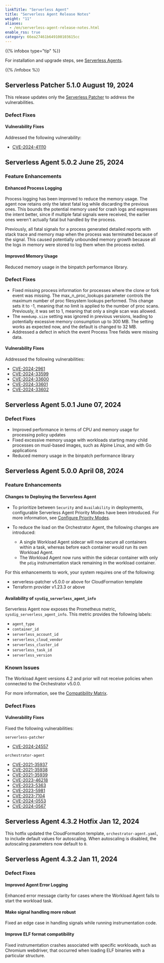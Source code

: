 ```yaml
---
linkTitle: "Serverless Agent"
title: "Serverless Agent Release Notes"
weight: "11"
aliases:
  - /en/serverless-agent-release-notes.html
enable_rss: true
category: 66ea27461b649100103615cc
---
```


{{% infobox type="tip" %}}

For installation and upgrade steps, see [Serverless Agents](/en/install-serverless-secure).

{{% /infobox %}}

## Serverless Patcher 5.1.0 August 19, 2024

This release updates only the [Serverless Patcher](/en/install-ecs-serverless-patcher) to address the vulnerabilities.

### Defect Fixes

#### Vulnerability Fixes

Addressed the following vulnerability:

- [CVE-2024-41110](https://nvd.nist.gov/vuln/detail/CVE-2024-41110)

## Serverless Agent 5.0.2 June 25, 2024

### Feature Enhancements

#### Enhanced Process Logging

Process logging has been improved to reduce the memory usage. The agent now retains only the latest fatal log while discarding the previous ones. This bounds the potential memory used for crash logs and expresses the intent better, since if multiple fatal signals were received, the earlier ones weren't actually fatal but handled by the process.

Previously, all fatal signals for a process generated detailed reports with stack trace and memory map when the process was terminated because of the signal. This caused potentially unbounded memory growth because all the logs in memory were stored to log them when the process exited.

#### Improved Memory Usage

Reduced memory usage in the binpatch performance library.

### Defect Fixes

- Fixed missing process information for processes where the clone or fork event was missing. The max_n_proc_lookups parameter controls the maximum number of proc filesystem lookups performed. This change sets it to -1, meaning that no limit is applied to the number of proc scans. Previously, it was set to 1, meaning that only a single scan was allowed.
- The `memdump.size` setting was ignored in previous versions, leading to potentially excessive memory consumption up to 300 MB. The setting works as expected now, and the default is changed to 32 MB.
- Addressed a defect in which the event Process Tree fields were missing data.

#### Vulnerability Fixes

Addressed the following vulnerabilities:

- [CVE-2024-2961](https://nvd.nist.gov/vuln/detail/CVE-2024-2961)
- [CVE-2024-33599](https://nvd.nist.gov/vuln/detail/CVE-2024-33599)
- [CVE-2024-33600](https://nvd.nist.gov/vuln/detail/CVE-2024-33600)
- [CVE-2024-33601](https://nvd.nist.gov/vuln/detail/CVE-2024-33601)
- [CVE-2024-33602](https://nvd.nist.gov/vuln/detail/CVE-2024-33602)

## Serverless Agent 5.0.1 June 07, 2024

### Defect Fixes

- Improved performance in terms of CPU and memory usage for processing policy updates
- Fixed excessive memory usage with workloads starting many child processes on musl-based images, such as Alpine Linux, and with Go applications
- Reduced memory usage in the binpatch performance library

## Serverless Agent 5.0.0 April 08, 2024

### Feature Enhancements

#### Changes to Deploying the Serverless Agent

- To prioritize between `Security` and `Availability` in deployments, configurable Serverless Agent Priority Modes have been introduced. For more information, see [Configure Priority Modes](/en/configure-priority-modes).

- To reduce the load on the Orchestrator Agent, the following changes are introduced:
  
  - A single Workload Agent sidecar will now secure all containers within a task, whereas before each container would run its own Workload Agent.
  - The Workload Agent now runs within the sidecar container with only the `pdig` instrumentation stack remaining in the workload container.

For this enhancements to work, your system requires one of the following:

- serverless-patcher v5.0.0 or above for CloudFormation template
- Terraform provider v1.23.3 or above

#### Availability of `sysdig_serverless_agent_info`

Serverless Agent now exposes the Prometheus metric, `sysdig_serverless_agent_info`. This metric provides the following labels:

- `agent_type`
- `container_id`
- `serverless_account_id`
- `serverless_cloud_vendor`
- `serverless_cluster_id`
- `serverless_task_id`
- `serverless_version`

### Known Issues

The Workload Agent versions 4.2 and prior will not receive policies when connected to the Orchestrator v5.0.0.

For more information, see the [Compatibility Matrix](/en/install-ecs-fargate-secure/#compatibility-matrix).

### Defect Fixes

#### Vulnerability Fixes

Fixed the following vulnerabilities:

`serverless-patcher`

- [CVE-2024-24557](https://nvd.nist.gov/vuln/detail/CVE-2024-24557)

`orchestrator-agent`

- [CVE-2021-35937](https://nvd.nist.gov/vuln/detail/CVE-2021-35937)
- [CVE-2021-35938](https://nvd.nist.gov/vuln/detail/CVE-2021-35938)
- [CVE-2021-35939](https://nvd.nist.gov/vuln/detail/CVE-2021-35939)
- [CVE-2023-46218](https://nvd.nist.gov/vuln/detail/CVE-2023-46218)
- [CVE-2023-5363](https://nvd.nist.gov/vuln/detail/CVE-2023-5363)
- [CVE-2023-5981](https://nvd.nist.gov/vuln/detail/CVE-2023-5981)
- [CVE-2023-7104](https://nvd.nist.gov/vuln/detail/CVE-2023-7104)
- [CVE-2024-0553](https://nvd.nist.gov/vuln/detail/CVE-2024-0553)
- [CVE-2024-0567](https://nvd.nist.gov/vuln/detail/CVE-2024-0567)

## Serverless Agent 4.3.2 Hotfix Jan 12, 2024

This hotfix updated the CloudFormation template, `orchestrator-agent.yaml`, to include default values for autoscaling. When autoscaling is disabled, the autoscaling parameters now default to `0`.  

## Serverless Agent 4.3.2 Jan 11, 2024

### Defect Fixes

#### Improved Agent Error Logging

Enhanced error message clarity for cases where the Workload Agent fails to start the workload task.

#### Make signal handling more robust

Fixed an edge case in handling signals while running instrumentation code.

#### Improve ELF format compatibility

Fixed instrumentation crashes associated with specific workloads, such as Chromium webdriver, that occurred when loading ELF binaries with a particular structure.
